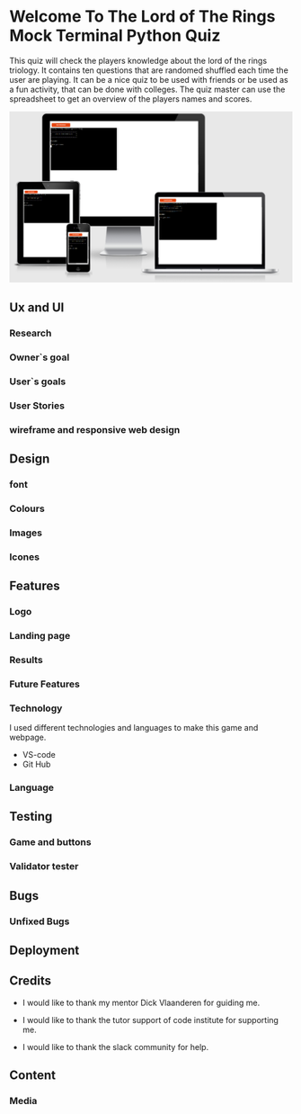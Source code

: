 

# Welcome To The Lord of The Rings Mock Terminal Python Quiz

This quiz will check the players knowledge about the lord of the rings triology. It contains ten questions that are randomed shuffled each time the user are playing. It can be a nice quiz to be used with friends or be used as a fun activity, that can be done with colleges. The quiz master can use the spreadsheet to get an overview of the players names and scores.

![Responsive](assets/screenshots/responsive.png)



## Ux and UI
### Research


### Owner`s goal

### User`s goals


### User Stories



### wireframe and responsive web design


## Design
### font


### Colours


### Images


### Icones

## Features

### Logo


### Landing page


### Results

### Future Features

### Technology
I used different technologies and languages to make this game and webpage.

* VS-code
* Git Hub


### Language


## Testing

### Game and buttons



### Validator tester








## Bugs



### Unfixed Bugs

## Deployment



## Credits 

* I would like to thank my mentor Dick Vlaanderen for guiding me.



* I would like to thank the tutor support of code institute for supporting me.

* I would like to thank the slack community for help.





## Content





### Media
